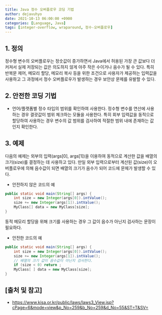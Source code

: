 ```yaml
---
title: Java 정수 오버플로우 코딩 기법
author: dejavuhyo
date: 2021-10-13 06:00:00 +0900
categories: [Language, Java]
tags: [integer-overflow, wraparound, 정수-오버플로우]
---
```


## 1. 정의
정수형 변수의 오버플로우는 정숫값이 증가하면서 Java에서 허용된 가장 큰 값보다 더 커져서 실제 저장되는 값은 의도하지 않게 아주 작은 수이거나 음수가 될 수 있다. 특히 반복문 제어, 메모리 할당, 메모리 복사 등을 위한 조건으로 사용자가 제공하는 입력값을 사용하고 그 과정에서 정수 오버플로우가 발생하는 경우 보안상 문제를 유발할 수 있다.

## 2. 안전한 코딩 기법

* 언어/플랫폼별 정수 타입의 범위를 확인하여 사용한다. 정수형 변수를 연산에 사용하는 경우 결괏값이 범위 체크하는 모듈을 사용한다. 특히 회부 입력값을 동적으로 할당하여 사용하는 경우 변수의 값 범위를 검사하여 적절한 범위 내에 존재하는 값인지 확인한다.

## 3. 예제
다음의 예제는 외부의 입력(args[0], args[1])을 이용하여 동적으로 계산한 값을 배열의 크기(size)를 결정하는 데 사용하고 있다. 만일 외부 입력으로부터 계산된 값(size)이 오버플로우에 의해 음수값이 되면 배열의 크기가 음수가 되어 코드에 문체가 발생할 수 있다.

* 안전하지 않은 코드의 예

```java
public static void main(String[] args) {
    int size = new Integer(args[0]).intValue();
    size += new Integer(args[1]).intValue();
    MyClass[] data = new MyClass[size];
}
```

동적 메모리 할당을 위해 크기를 사용하는 경우 그 값이 음수가 아닌지 검사하는 문장이 필요하다.

* 안전한 코드의 예

```java
public static void main(String[] args) {
    int size = new Integer(args[0]).intValue();
    size += new Integer(args[1]).intValue();
    // 배열의 크기 값이 음수값이 아닌지 검사한다.
    if (size < 0) return ;
    MyClass[ ] data = new MyClass[size];
}
```

## [출처 및 참고]
* <https://www.kisa.or.kr/public/laws/laws3_View.jsp?cPage=6&mode=view&p_No=259&b_No=259&d_No=55&ST=T&SV=>
